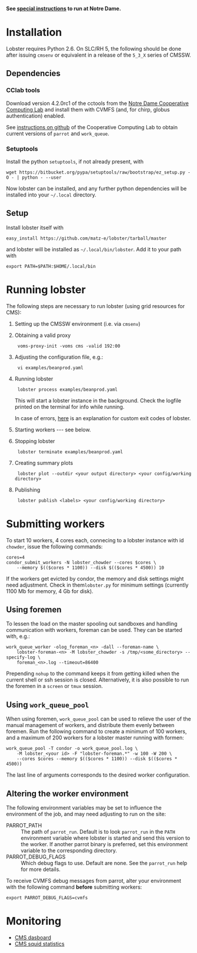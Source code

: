 **See [special instructions](doc/ND.md) to run at Notre Dame.**

# Installation

Lobster requires Python 2.6.  On SLC/RH 5, the following should be done
after issuing `cmsenv` or equivalent in a release of the `5_3_X` series of
CMSSW.

## Dependencies

### CClab tools

Download version 4.2.0rc1 of the cctools from the [Notre Dame Cooperative
Computing Lab](http://www3.nd.edu/~ccl/software/download.shtml) and install
them with CVMFS (and, for chirp, globus authentication) enabled.

See [instructions on github](https://github.com/cooperative-computing-lab/cctools)
of the Cooperative Computing Lab to obtain current versions of `parrot` and
`work_queue`.

### Setuptools

Install the python `setuptools`, if not already present, with

    wget https://bitbucket.org/pypa/setuptools/raw/bootstrap/ez_setup.py -O - | python - --user

Now lobster can be installed, and any further python dependencies will be
installed into your `~/.local` directory.

## Setup

Install lobster itself with

    easy_install https://github.com/matz-e/lobster/tarball/master

and lobster will be installed as `~/.local/bin/lobster`.  Add it to your
path with

    export PATH=$PATH:$HOME/.local/bin

# Running lobster

The following steps are necessary to run lobster (using grid resources for
CMS):

1. Setting up the CMSSW environment (i.e. via `cmsenv`)

2. Obtaining a valid proxy

        voms-proxy-init -voms cms -valid 192:00

3. Adjusting the configuration file, e.g.:

        vi examples/beanprod.yaml

4. Running lobster

        lobster process examples/beanprod.yaml

   This will start a lobster instance in the background.  Check the logfile
   printed on the terminal for info while running.

   In case of errors, [here](doc/ErrorCodes.md) is an explanation for
   custom exit codes of lobster.

5. Starting workers --- see below.

6. Stopping lobster

        lobster terminate examples/beanprod.yaml

7. Creating summary plots

        lobster plot --outdir <your output directory> <your config/working directory>

8. Publishing

        lobster publish <labels> <your config/working directory>

# Submitting workers

To start 10 workers, 4 cores each, connecing to a lobster instance with id
`chowder`, issue the following commands:

    cores=4
    condor_submit_workers -N lobster_chowder --cores $cores \
        --memory $(($cores * 1100)) --disk $(($cores * 4500)) 10

If the workers get evicted by condor, the memory and disk settings might need
adjustment.  Check in them`lobster.py` for minimum settings (currently 1100 Mb for
memory, 4 Gb for disk).

## Using foremen

To lessen the load on the master spooling out sandboxes and handling
communication with workers, foreman can be used.  They can be started with,
e.g.:

    work_queue_worker -olog_foreman_<n> -dall --foreman-name \
        lobster-foreman-<n> -M lobster_chowder -s /tmp/<some_directory> --specify-log \
        foreman_<n>.log --timeout=86400

Prepending `nohup` to the command keeps it from getting killed when the
current shell or ssh session is closed.  Alternatively, it is also possible
to run the foremen in a `screen` or `tmux` session.

## Using `work_queue_pool`

When using foremen, `work_queue_pool` can be used to relieve the user of
the manual management of workers, and distribute them evenly between
foremen.  Run the following command to create a minimum of 100 workers, and a
maximum of 200 workers for a lobster master running with formen:

    work_queue_pool -T condor -o work_queue_pool.log \
        -M lobster_<your id> -F "lobster-foreman.*" -w 100 -W 200 \
        --cores $cores --memory $(($cores * 1100)) --disk $(($cores * 4500))

The last line of arguments corresponds to the desired worker configuration.

## Altering the worker environment

The following environment variables may be set to influence the environment
of the job, and may need adjusting to run on the site:
<dl>
  <dt>PARROT_PATH</dt>
  <dd>The path of <code>parrot_run</code>.  Default is to look
  <code>parrot_run</code> in the <code>PATH</code> environment variable
  where lobster is started and send this version to the worker.  If another
  parrot binary is preferred, set this environment variable to the
  corresponding directory.</dd>

  <dt>PARROT_DEBUG_FLAGS</dt>
  <dd>Which debug flags to use.  Default are none.  See the <code>parrot_run</code>
  help for more details.</dd>
</dl>

To receive CVMFS debug messages from parrot, alter your environment with
the following command **before** submitting workers:

    export PARROT_DEBUG_FLAGS=cvmfs

# Monitoring

* [CMS dasboard](http://dashb-cms-job.cern.ch/dashboard/templates/web-job2/)
* [CMS squid statistics](http://wlcg-squid-monitor.cern.ch/snmpstats/indexcms.html)
